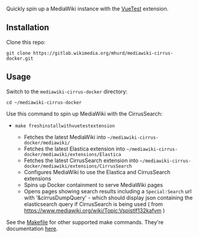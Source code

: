 Quickly spin up a MediaWiki instance with the [VueTest](https://gitlab.wikimedia.org/egardner/mediawiki-extensions-vuetest) extension.

## Installation 

Clone this repo:

    git clone https://gitlab.wikimedia.org/mhurd/mediawiki-cirrus-docker.git

## Usage

Switch to the `mediawiki-cirrus-docker` directory:

    cd ~/mediawiki-cirrus-docker

Use this command to spin up MediaWiki with the CirrusSearch:
-   ```
    make freshinstallwithvuetestextension
     ```
    - Fetches the latest MediaWiki into `~/mediawiki-cirrus-docker/mediawiki/`
    - Fetches the latest Elastica extension into `~/mediawiki-cirrus-docker/mediawiki/extensions/Elastica`
    - Fetches the latest CirrusSearch extension into `~/mediawiki-cirrus-docker/mediawiki/extensions/CirrusSearch`
    - Configures MediaWiki to use the Elastica and CirrusSearch extensions
    - Spins up Docker containment to serve MediaWiki pages
    - Opens pages showing search results including a `Special:Search` url with '&cirrusDumpQuery' - which should display json containing the elasticsearch query if CirrusSearch is being used ( from https://www.mediawiki.org/wiki/Topic:Vspistlf132kafvm )

See the [Makefile](https://gitlab.wikimedia.org/mhurd/mediawiki-cirrus-docker/-/blob/main/Makefile) for other supported make commands. They're documentation [here](https://gitlab.wikimedia.org/mhurd/mediawiki-docker-make).